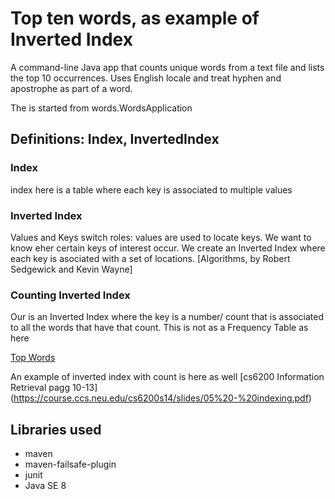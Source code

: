 # Top ten words, as example of Inverted Index

A command-line Java app that counts unique words from a text file and lists the top 10 occurrences.
Uses English locale and treat hyphen and apostrophe as part of a word.

The is started from  words.WordsApplication

## Definitions: Index, InvertedIndex

### Index
index here is a table where each key is associated to multiple values

### Inverted Index
Values and Keys switch roles: values are used to locate keys. We want to know eher certain keys of interest
occur. We create an Inverted Index where each key is asociated with a set of locations.
[Algorithms, by Robert Sedgewick and Kevin Wayne]

### Counting Inverted Index
Our is an Inverted Index where the key is a number/ count that is associated to all the words that have that count.
This is not as a Frequency Table as here 

[Top Words](https://github.com/atdance/topwords)

An example of inverted index with count is here as well
[cs6200 Information Retrieval pagg 10-13] (https://course.ccs.neu.edu/cs6200s14/slides/05%20-%20indexing.pdf)

## Libraries used
- maven
- maven-failsafe-plugin
- junit
- Java SE 8
